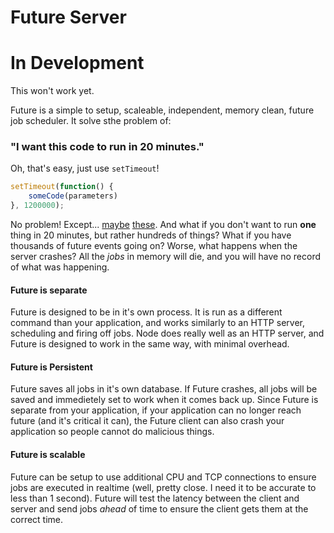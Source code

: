 # Future Server

# In Development #
This won't work yet.


Future is a simple to setup, scaleable, independent, memory clean, future job scheduler. It solve sthe problem of:

### "I want this code to run in 20 minutes."

Oh, that's easy, just use `setTimeout`!

```js
setTimeout(function() {
	someCode(parameters)
}, 1200000);
```

No problem! Except... [maybe](https://github.com/joyent/node/issues/4273) [these](https://github.com/joyent/node/issues/1007). And what if you don't want to run **one** thing in 20 minutes, but rather hundreds of things? What if you have thousands of future events going on? Worse, what happens when the server crashes? All the *jobs* in memory will die, and you will have no record of what was happening.

#### Future is separate
Future is designed to be in it's own process. It is run as a different command than your application, and works similarly to an HTTP server, scheduling and firing off jobs. Node does really well as an HTTP server, and Future is designed to work in the same way, with minimal overhead.

#### Future is Persistent
Future saves all jobs in it's own database. If Future crashes, all jobs will be saved and immedietely set to work when it comes back up. Since Future is separate from your application, if your application can no longer reach future (and it's critical it can), the Future client can also crash your application so people cannot do malicious things.

#### Future is scalable
Future can be setup to use additional CPU and TCP connections to ensure jobs are executed in realtime (well, pretty close. I need it to be accurate to less than 1 second). Future will test the latency between the client and server and send jobs *ahead* of time to ensure the client gets them at the correct time.

